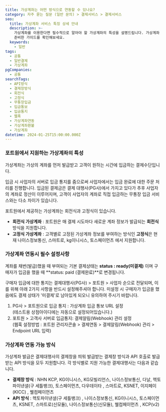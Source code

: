 ```yaml
---
title: 가상계좌는 어떤 방식으로 연동할 수 있나요?
category: 자주 묻는 질문 (일반 문의) > 결제서비스 > 결제서비스
seo:
  title: 가상계좌 서비스 특징 상세 안내
  description: >-
    가상계좌를 이용한다면 필수적으로 알아야 할 가상계좌의 특성을 설명드립니다. 가상계좌 특성부터, 필수 설정, 연동가능 방식까지, 포트원이
    준비한 가이드를 확인해보세요.
  keywords:
    - 일반
tags:
  - 공통
  - 일반결제
  - 가상계좌
pgCompanies:
  - 공통
searchTags:
  - API방식
  - 결제창방식
  - 회전식
  - 고정식
  - 무통장입금
  - 입금통보
  - 입금통지
  - 웹훅
  - 가상계좌연동
  - 가상계좌환불
  - 가상계좌
datetime: 2024-01-25T15:00:00.000Z
---
```


<Callout content="포트원에서 제공해드리는 가상계좌의 특성과 연동시 유의사항까지 안내드립니다." />

### **포트원에서 지원하는 가상계좌의 특성**

가상계좌는 가상의 계좌를 먼저 발급받고 고객이 원하는 시간에 입금하는 결제수단입니다.

입금 시 사업자의 서버로 입금 통지를 줌으로써 사업자에서는 입금 완료에 대한 주문 처리를 진행합니다. 입금된 결제금은 결제 대행사(PG사)에서 가지고 있다가 추후 사업자의 계좌로 정산이 이루어지며, 고객이 사업자의 계좌로 직접 입금하는 무통장 입금 서비스와는 다소 차이가 있습니다.

포트원에서 제공하는 가상계좌는 회전식과 고정식이 있습니다.

- **회전식 가상계좌** : 포트원은 매 결제 시도마다 새로운 계좌 정보가 발급되는 **회전식** 방식을 지원합니다.
- **고정식 가상계좌** : 고객별로 고정된 가상계좌 정보를 부여하는 방식인 **고정식**은 현재 나이스정보통신, 스마트로, kg이니시스, 토스페이먼츠 에서 지원합니다.

### **가상계좌 연동시 필수 설정사항**

계좌를 채번(발급)했을 때 부여되는 기본 결제상태는 **status : ready(미결제)** 이며 구매자가 입금을 했을 때 \*\*status: paid (결제완료)\*\*로 변경됩니다.

구매자 입금에 대한 통지는 결제대행사(PG사) > 포트원 > 사업자 순으로 전달되며, 이를 위해 아래 2가지 사항을 반드시 설정해주셔야 합니다. 미설정 시 구매자가 입금을 했음에도 결제 상태가 '미결제'로 남아있게 되오니 유의하여 주시기 바랍니다.

1. PG사 > 포트원으로 입금 통지 : 가상계좌 입금 통보 URL 설정\
   (테스트용 상점아이디에는 자동으로 설정되어있습니다.)
2. 포트원 > 고객사 서버로 입금통지: 결제알림(Webhook) 관리 설정\
   (웹훅 설정방법 : 포트원 관리자콘솔 > 결제연동 > 결제알림(Webhook) 관리 > Endpoint URL 입력)





### **가상계좌 연동 가능 방식**

가상계좌 발급은 결제대행사의 결제창을 띄워 발급받는 결제창 방식과 API 호출로 발급받는 API 방식을 모두 지원합니다. 각 방식별로 지원 가능한 결제대행사는 다음과 같습니다.

- **결제창 방식** : NHN KCP, KG이니시스, KG모빌리언스, 나이스정보통신, 다날, 헥토파이낸셜(구 세틀뱅크), 토스페이먼츠, 다우데이타 , 스마트로, KSNET, 이지페이(KICC) , 웰컴페이먼츠
- **API 방식** : 헥토파이낸셜(구 세틀뱅크) , 나이스정보통신, KG이니시스, 토스페이먼츠, KSNET, 스마트로(신모듈), 나이스정보통신(신모듈), 웰컴페이먼츠 , KCP(v2)

<Callout title="REST API - V2 가상계좌 발급 API 연동 가이드 보러가기 ↗" />
